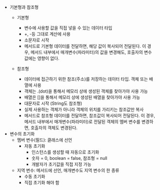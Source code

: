 - 기본형과 참조형
  - 기본형
    - 변수에 사용할 값을 직접 넣을 수 있는 데이터 타입
    - +, -등 그대로 계산에 사용
    - 소문자로 시작
    -  메서드로 기본형 데이터를 전달하면, 해당 값이 복사되어 전달된다. 이 경우, 메서드 내부에서 매개변수(파라미터)의 값을 변경해도, 호출자의 변수 값에는 영향이 없다.
    
  - 참조형
    - 데이터에 접근하기 위한 참조(주소)를 저장하는 데이터 타입. 객체 또는 배열에 사용
    - 객체는 .(dot)을 통해서 메모리 상에 생성된 객체를 찾아가야 사용 가능
    - 배열은 []을 통해서 메모리 상에 생성된 배열을 찾아가야 사용 가능
    - 대문자로 시작 (String도 참조형)
    - 실제 사용하는 객체가 아니라 객체의 위치를 가리키는 참조값만 복사
    -  메서드로 참조형 데이터를 전달하면, 참조값이 복사되어 전달된다. 이 경우, 메서드 내부에서 매개변수(파라미터)로 전달된 객체의 멤버 변수를 변경하면, 호출자의 객체도 변경된다.
- 변수의 초기화
  - 멤버 변수(필드): 클래스에 선언
    - 자동 초기화
      - 인스턴스를 생성할 때 자동으로 초기화
      - 숫자 = 0, boolean = false, 참조형 = null
      - 개발자가 초기값을 직접 지정 가능
  - 지역 변수: 메서드에 선언, 매개변수도 지역 변수의 한 종류
    -  수동 초기화
      - 직접 초기화 해야 함